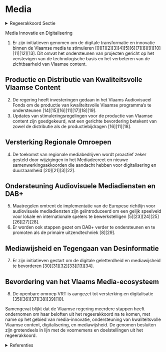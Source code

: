 # Media

<details>
        <summary>Regeerakkoord Sectie </summary>
        <p>6 Media 1 In een steeds globaler en digitaler wordend medialandschap is het van belang dat er in Vlaanderen kwalitatieve programma’s blijven gemaakt worden en dat de kijkers deze op alle mogelijke platformen kunnen vinden. Deze Vlaamse regering ijvert voor een sterk Vlaams medialandschap met krachtige Vlaamse private mediabedrijven en een publieke omroep die investeren in kwalitatieve Vlaamse programma’s. 2 De Vlaamse regering zal in dialoog gaan met de diverse spelers in het media-eco-systeem om te zien hoe en in welke mate deze spelers kunnen helpen om de productie en distributie van kwalitatieve Vlaamse content te verzekeren. We nemen de recente doorlichting van het audiovisueel media-landschap als uitgangspunt en actualiseren waar nodig. Bijzondere aandacht moet ook gaan naar de zicht- en vindbaarheid van de Vlaamse omroepen en producties op diverse platformen. Enkel mits een betere samen-werking kan de Vlaamse mediasector sterker staan en zich beter positioneren tegenover de internationale mediaspelers. 3 We zetten de aangepaste Europese richt-lijn Audiovisuele Mediadiensten op een correcte en redelijke manier om. We willen het principe van gelijk speelveld voor lokale en internationale spelers gerespecteerd zien en zorgen zo ook voor een eerlijke concur-rentie met de internationale mediaspelers. 4 We versterken de Vlaamse identiteit via een extra investering in het Vlaams Audio-visueel Fonds voor audiovisuele creaties. We zetten in op de versterking van de samen-werking met Nederland. Deze extra investe-ring komt ten goede aan de Vlaamse media-bedrijven die zich focussen op kwaliteitsvolle Vlaamse producties. Ook de gamesector is een bloeiende sector en ondersteunen we verder via het Vlaams Audiovisueel fonds. 5 De stimuleringsregeling voor de distribu-teurs en de productiebijdrage door de niet-lineaire televisiediensten zorgen beide voor een extra investering in nieuwe Vlaamse kwaliteitsvolle content. De stimulerings-regeling voor distributeurs bestaat al langer en is aan een update toe. Daarbij stemmen we meer af op de regeling voor de niet- lineaire televisiediensten. We hebben hierbij bijzondere aandacht voor de rechtenverde-ling en verdienmodellen (Windows) van de betrokken spelers. Daarnaast zorgen we voor een periodieke monitoring van de regeling van de bijdragen van distributeurs, zenders, OTT-spelers (bv. Netflix) in de ons omrin-gende landen en stemmen we ons hierop af. We treden in dialoog met de (inter-)nationale mediaplatformen om toegang te krijgen tot de data die door de content van de Vlaamse mediaspelers wordt gegenereerd. 6 De overgang naar een digitaal radio-landschap wordt verder ondersteund. DAB+ moet op een redelijke termijn FM vervangen als belangrijkste uitzendtechniek voor radio buitenshuis, zoals reeds bepaald in het mediadecreet. Binnenshuis zal internetradio ook steeds sterker worden. De Vlaamse regering zet daar verder op in en maakt daardoor meer concurrentie mogelijk op de radiomarkt. We zorgen ervoor dat voortaan enkel nog radiotoestellen verkocht kunnen worden die (ook) een digitale ontvangstmo-gelijkheid hebben. 7 Het medialandschap is in constante evolutie. Het technische en innovatieve aspect wordt steeds belangrijker. Het economisch innovatiebeleid staat daarom ook open voor de Vlaamse mediabedrijven die zich technologisch willen vernieuwen. 8 We erkennen het belang van de regionale omroepen. We bewaken de leefbaarheid van regionale televisiezenders en houden de bestaande onder steunings maatregelen in stand. Met hun pluriform en complementair aanbod brengen deze omroepen herken-baar nieuws van dichtbij en vervullen zo een belangrijke verbindende rol. 9 We stimuleren de totstandkoming van een cross-mediaal meetsysteem om op een adequate manier de kijk- en luister cijfers te kunnen meten. De VRT speelt hierin samen met de private mediaspelers een voortrekkersrol. 10 Radiospectrum is een essentiële grond-stof voor de digitale economie van de toekomst en de uitrol van 5G. We wegen vanuit Vlaanderen op een optimale verdeling van dit radiospectrum. Vlaanderen wil dat er 60 Mhz aan spectrum voorzien wordt voor regionale toepassingen en dat daarvoor een regionaal licentiemodel wordt ontwikkeld. Die 60 Mhz aan spectrum komt op de 3,5 GHz-band indien er geen vierde speler komt of via network slicing. Indien dit niet lukt, kan die 60 Mhz op de 3,8 Ghz-band voorzien worden. Daardoor krijgen nieuwe, innovatieve spelers de kans om spectrum aan te kopen voor een specifiek afgebakend gebied (bv. luchthavens, havens, grote ondernemingen-terreinen, stadscentra, …). Daarvoor willen we afstappen van een toekenningsperiode voor 20 jaar en gaan naar meer dynamische, korte termijn allocaties die ook toekenning van spectrum voor specifieke events, festivals, sporthappenings of andere toepassingen mogelijk maken. Vlaanderen zal daarover met de federale overheid in dialoog gaan. 11 Op het snijveld media-telecom bewaakt deze Vlaamse overheid actief en assertief haar bevoegdheid. Een snelle uitrol van 5G in Vlaanderen is prioritair. Over dat 5G-spectrum worden steeds grotere hoeveelheden media-data verstuurd. We onderhandelen met de federale overheid voor een merkelijk hoger aandeel in de verdeling van de éénmalige én jaarlijkse opbrengsten van de veiling van het spectrum voor mobiele breedband. Deze spectrumveiling moet losgekoppeld worden van het dossier van de vierde speler. 12 De Vlaamse regering zet verder in op een kwaliteitsvolle openbare omroep in een sterke Vlaamse mediasector. De VRT moet verder evolueren naar een moderne, slanke en slagkrachtige mediaorganisatie die kwaliteitsvol aanbod brengt. 13 De VRT maakt werk van haar nieuw en modern media-gebouw aan de Reyerslaan en blijft hiervoor binnen het afgesproken budgettair kader. 14 De opdracht inzake nieuws (nationaal én internationaal) informatie, educatie en een brede waaier aan cultuur en sport is prioritair voor de openbare omroep. Ook kwaliteitsvolle ontspanning heeft zijn plaats. Dit wordt gekenmerkt door respect voor pluralisme (de VRT laat op haar nieuws website en in haar programma’s een breed gescha-keerd palet aan opinies aan bod komen) en het behalen van de hoogste standaarden van neutraliteit in alle programma’s van de open bare omroep. Daarbij moet een gedegen interne en externe kwaliteitscontrole en rapportering ontwikkeld worden. De nieuws-website van de VRT onderscheidt zich van de websites van de private nieuwsmedia en focust enkel op het audiovisueel aanbod. Geschreven tekst dient enkel ter ondersteu-ning van het audiovisuele (korte informatieve verslag geving en geen longreads). 15 De VRT moet meer dan ooit focussen op zijn publieke karakter en het versterken van de Vlaamse identiteit. Vlaanderen wordt geken-merkt door een divers ideologisch landschap. Het is belangrijk dat de VRT hiervoor aan-dacht heeft en die diversiteit meeneemt in haar aanbod. De VRT hecht het hoogste belang aan de Nederlandse standaardtaal en brengt dit tot uiting in haar aanbod. Het geeft de samenwerking met omroepen uit andere landen en regio’s, inzonderheid Nederland alle kansen. We evalueren de maatschappelijke positie en de taakstelling van de VRT en leggen vernieuwde afspraken en concretere doelstellingen vast in een nieuwe beheers-overeenkomst waarop meer nauwgezet zal worden toegezien. 16 De VRT zet in op een breed bereik van alle Vlaamse mediagebruikers. Daarbij is het behalen van een groot marktaandeel geen doel op zich. Het blijft een belangrijke taak van de openbare omroep om een ver-scheiden aanbod te brengen en onderschei-dend te zijn met programma’s die niet door de private omroepen gebracht worden. We moedigen de openbare omroep aan om inzake sportverslaggeving meer aandacht te hebben voor damescompetities. 17 De VRT moet vanuit haar werking ook marktversterkend zijn voor de hele Vlaamse mediasector en neemt niet deel aan een prijsverhogend opbod met free-to-air private omroepen voor de uitzendrechten van (inter-)nationale sportevenementen. Ook het opbieden voor populaire scherm-gezichten is geen taak voor de VRT. 18 VRT moet zich toekomstgericht ontwikkelen en inspelen op nieuwe tendensen en evoluties om maximaal meer jongeren te bereiken. 19 De openbare omroep moet zich nog meer dan voorheen terughoudend opstellen op de advertentiemarkt. De Vlaamse regering maakt daarbij werk van aangepaste reclameplafonds, waarbij rekening gehouden wordt met de financiële stromen die de VAR binnenhaalt en hoe deze terugvloeien naar de openbare omroep en of de bredere Vlaamse mediasector. Deze afspraken moeten strikt worden gerespecteerd. In de Vlaamse mediasector wordt gewerkt aan een betalend niet-lineair aanbod met focus op Vlaamse content. Aangezien de VRT de grootste catalogus heeft inzake Vlaamse kwaliteitsvolle fictieproducties vragen we aan de VRT om vanuit een rendabel businessplan in dit project mee te stappen. Er wordt een maximale inspanning gedaan om alle landelijke mediaspelers te betrekken bij dit project. 20 In onze snel evoluerende mediamaat-schappij waar de impact van (sociale) media op de samenleving enorm groot is, neemt het belang van mediawijsheid en digitale gelet-terdheid nog toe om zich te wapenen tegen fake news. We zetten daarom het beleid inzake mediawijsheid verder i.s.m. het Kenniscentrum Mediawijsheid zodat zij i.s.m. de hele media-sector een gecoördineerd beleid kunnen voeren ook met andere beleidsdomeinen. 21 We blijven werk maken van een strenge aanpak van grensoverschrijdend gedrag in de media. 22 We blijven ook inzetten op een sterke mediaregulator. We hervormen de Vlaamse regulator voor de Media met het oog op het versterken van haar gewicht in onder meer beslissingen inzake de marktanalyse. </p>
        </details> 

Media Innovatie en Digitalisering
1. Er zijn initiatieven genomen om de digitale transformatie en innovatie binnen de Vlaamse media te stimuleren \[0\]\[1\]\[2\]\[3\]\[4\]\[5\]\[6\]\[7\]\[8\]\[9\]\[10\]\[11\]\[12\]\[13\]. Dit omvat het ondersteunen van projecten gericht op het verstevigen van de technologische basis en het verbeteren van de zichtbaarheid van Vlaamse content.

## Productie en Distributie van Kwaliteitsvolle Vlaamse Content
2. De regering heeft investeringen gedaan in het Vlaams Audiovisueel Fonds om de productie van kwaliteitsvolle Vlaamse programma’s te ondersteunen \[14\]\[15\]\[16\]\[11\]\[17\]\[18\]\[19\].
3. Updates van stimuleringsregelingen voor de productie van Vlaamse content zijn goedgekeurd, wat een gerichte bevordering betekent van zowel de distributie als de productiebijdragen \[16\]\[11\]\[18\].

## Versterking Regionale Omroepen
4. De toekomst van regionale mediabedrijven wordt proactief zeker gesteld door wijzigingen in het Mediadecreet en nieuwe samenwerkingsakkoorden die aandacht hebben voor digitalisering en duurzaamheid \[20\]\[21\]\[3\]\[22\].

## Ondersteuning Audiovisuele Mediadiensten en DAB+
5. Maatregelen omtrent de implementatie van de Europese richtlijn voor audiovisuele mediadiensten zijn geïntroduceerd om een gelijk speelveld voor lokale en internationale spelers te bewerkstelligen \[5\]\[23\]\[24\]\[25\]\[26\]\[27\]\[28\].
6. Er worden ook stappen gezet om DAB+ verder te ondersteunen en te promoten als de primaire uitzendtechniek \[8\]\[29\].

## Mediawijsheid en Tegengaan van Desinformatie
7. Er zijn initiatieven gestart om de digitale geletterdheid en mediawijsheid te bevorderen \[30\]\[31\]\[32\]\[33\]\[13\]\[34\].

## Bevordering van het Vlaams Media-ecosysteem
8. De openbare omroep VRT is aangezet tot versterking en digitalisatie \[35\]\[36\]\[37\]\[38\]\[39\]\[10\].

Samengevat blijkt dat de Vlaamse regering meerdere stappen heeft ondernomen om haar beloften uit het regeerakkoord na te komen, met name op het gebied van media-innovatie, ondersteuning van kwaliteitsvolle Vlaamse content, digitalisering, en mediawijsheid. De genomen besluiten zijn grotendeels in lijn met de voornemens en doelstellingen uit het regeerakkoord.

<details>
        <summary> Referenties</summary>
        **[\[0\]](https://beslissingenvlaamseregering.vlaanderen.be/?search=Plan%20Vlaamse%20Veerkracht%3A%20Digitale%20transformatie%20en%20innovatie%20Vlaamse%20Media&dateOption=select&startDate=2021-04-02T08%3A00%3A00Z&endDate=2021-04-02T08%3A00%3A00Z)** : **(2021-04-02)** Plan Vlaamse Veerkracht: Digitale transformatie en innovatie Vlaamse Media 

**[\[1\]](https://beslissingenvlaamseregering.vlaanderen.be/?search=Plan%20Vlaamse%20Veerkracht%3A%20steun%20aan%20het%20project%20%27Streaming%20affordances%20in%20small%20media%20markets%27&dateOption=select&startDate=2022-12-02T09%3A00%3A00Z&endDate=2022-12-02T09%3A00%3A00Z)** : **(2022-12-02)** Plan Vlaamse Veerkracht: steun aan het project 'Streaming affordances in small media markets' 

**[\[2\]](https://beslissingenvlaamseregering.vlaanderen.be/?search=Plan%20Vlaamse%20Veerkracht%3A%20Subsidie%20project%20Seeds%20and%20Growth%20for%20Media&dateOption=select&startDate=2022-12-02T09%3A00%3A00Z&endDate=2022-12-02T09%3A00%3A00Z)** : **(2022-12-02)** Plan Vlaamse Veerkracht: Subsidie project Seeds and Growth for Media 

**[\[3\]](https://beslissingenvlaamseregering.vlaanderen.be/?search=Wijziging%20Mediadecreet%3A%20toekomstperspectieven%20regionale%20televisieomroeporganisaties&dateOption=select&startDate=2023-06-13T12%3A00%3A00Z&endDate=2023-06-13T12%3A00%3A00Z)** : **(2023-06-13)** Wijziging Mediadecreet: toekomstperspectieven regionale televisieomroeporganisaties 

**[\[4\]](https://beslissingenvlaamseregering.vlaanderen.be/?search=Goedkeuring%20reglement%20%27Projectoproep%20digitale%20transformatie%27&dateOption=select&startDate=2022-06-03T08%3A00%3A00Z&endDate=2022-06-03T08%3A00%3A00Z)** : **(2022-06-03)** Goedkeuring reglement 'Projectoproep digitale transformatie' 

**[\[5\]](https://beslissingenvlaamseregering.vlaanderen.be/?search=Hertekening%20organisatie%20Vlaamse%20Regulator%20voor%20de%20Media%20%28VRM%29%20door%20herziene%20Richtlijn%20Audiovisuele%20Mediadiensten&dateOption=select&startDate=2020-12-18T09%3A00%3A00Z&endDate=2020-12-18T09%3A00%3A00Z)** : **(2020-12-18)** Hertekening organisatie Vlaamse Regulator voor de Media (VRM) door herziene Richtlijn Audiovisuele Mediadiensten 

**[\[6\]](https://beslissingenvlaamseregering.vlaanderen.be/?search=Plan%20Vlaamse%20Veerkracht%3A%20subsidie%20Crossmediaal%20Meetsysteem&dateOption=select&startDate=2023-11-10T09%3A00%3A00Z&endDate=2023-11-10T09%3A00%3A00Z)** : **(2023-11-10)** Plan Vlaamse Veerkracht: subsidie Crossmediaal Meetsysteem 

**[\[7\]](https://beslissingenvlaamseregering.vlaanderen.be/?search=Plan%20Vlaamse%20Veerkracht%3A%20Projectoproepen%20desinformatie%20en%20digitale%20transformatie&dateOption=select&startDate=2021-12-17T09%3A00%3A00Z&endDate=2021-12-17T09%3A00%3A00Z)** : **(2021-12-17)** Plan Vlaamse Veerkracht: Projectoproepen desinformatie en digitale transformatie 

**[\[8\]](https://beslissingenvlaamseregering.vlaanderen.be/?search=Frequentieplan%20particuliere%20landelijke%2C%20regionale%2C%20netwerk-%20en%20lokale%20radio-omroeporganisaties&dateOption=select&startDate=2021-03-12T09%3A00%3A00Z&endDate=2021-03-12T09%3A00%3A00Z)** : **(2021-03-12)** Frequentieplan particuliere landelijke, regionale, netwerk- en lokale radio-omroeporganisaties 

**[\[9\]](https://beslissingenvlaamseregering.vlaanderen.be/?search=Richtlijn%20aanbieden%20audiovisuele%20mediadiensten%3A%20wijzigingsdecreet&dateOption=select&startDate=2021-02-05T09%3A00%3A00Z&endDate=2021-02-05T09%3A00%3A00Z)** : **(2021-02-05)** Richtlijn aanbieden audiovisuele mediadiensten: wijzigingsdecreet 

**[\[10\]](https://beslissingenvlaamseregering.vlaanderen.be/?search=Vlaamse%20Radio-%20en%20Televisieomroep%20%28VRT%29%3A%20subsidie%20VRTRN-project%20digitale%20inclusie&dateOption=select&startDate=2023-07-07T09%3A00%3A00Z&endDate=2023-07-07T09%3A00%3A00Z)** : **(2023-07-07)** Vlaamse Radio- en Televisieomroep (VRT): subsidie VRTRN-project digitale inclusie 

**[\[11\]](https://beslissingenvlaamseregering.vlaanderen.be/?search=Stimulering%20productie%20Vlaamse%20audiovisuele%20werken%3A%20regels%2C%20voorwaarden%20en%20procedure%20&dateOption=select&startDate=2023-12-15T09%3A00%3A00Z&endDate=2023-12-15T09%3A00%3A00Z)** : **(2023-12-15)** Stimulering productie Vlaamse audiovisuele werken: regels, voorwaarden en procedure  

**[\[12\]](https://beslissingenvlaamseregering.vlaanderen.be/?search=Frequentieplan%20particuliere%20landelijke%2C%20regionale%2C%20netwerk-%20en%20lokale%20radio-omroeporganisaties&dateOption=select&startDate=2021-05-07T08%3A00%3A00Z&endDate=2021-05-07T08%3A00%3A00Z)** : **(2021-05-07)** Frequentieplan particuliere landelijke, regionale, netwerk- en lokale radio-omroeporganisaties 

**[\[13\]](https://beslissingenvlaamseregering.vlaanderen.be/?search=Plan%20Vlaamse%20Veerkracht%3A%20toewijzing%20middelen%20%27Iedereen%20Digitaal%27&dateOption=select&startDate=2021-07-16T06%3A00%3A00Z&endDate=2021-07-16T06%3A00%3A00Z)** : **(2021-07-16)** Plan Vlaamse Veerkracht: toewijzing middelen 'Iedereen Digitaal' 

**[\[14\]](https://beslissingenvlaamseregering.vlaanderen.be/?search=Voorontwerp%20van%20decreet%20stimuleringsregeling%20productie%20van%20audiovisuele%20werken&dateOption=select&startDate=2023-07-14T08%3A00%3A00Z&endDate=2023-07-14T08%3A00%3A00Z)** : **(2023-07-14)** Voorontwerp van decreet stimuleringsregeling productie van audiovisuele werken 

**[\[15\]](https://beslissingenvlaamseregering.vlaanderen.be/?search=Voorontwerp%20van%20decreet%20stimuleringsregeling%20productie%20van%20audiovisuele%20werken&dateOption=select&startDate=2023-03-17T09%3A00%3A00Z&endDate=2023-03-17T09%3A00%3A00Z)** : **(2023-03-17)** Voorontwerp van decreet stimuleringsregeling productie van audiovisuele werken 

**[\[16\]](https://beslissingenvlaamseregering.vlaanderen.be/?search=Ontwerp%20van%20wijzigingsdecreet%3A%20stimuleringsregeling%20productie%20van%20audiovisuele%20werken&dateOption=select&startDate=2023-12-15T09%3A00%3A00Z&endDate=2023-12-15T09%3A00%3A00Z)** : **(2023-12-15)** Ontwerp van wijzigingsdecreet: stimuleringsregeling productie van audiovisuele werken 

**[\[17\]](https://beslissingenvlaamseregering.vlaanderen.be/?search=Wijzigingsdecreet%20Co%C3%B6rdinatie%20wettelijke%20en%20bestuurlijke%20bepalingen%20voor%20het%20aanbieden%20van%20audiovisuele%20mediadiensten&dateOption=select&startDate=2021-03-19T09%3A00%3A00Z&endDate=2021-03-19T09%3A00%3A00Z)** : **(2021-03-19)** Wijzigingsdecreet Coördinatie wettelijke en bestuurlijke bepalingen voor het aanbieden van audiovisuele mediadiensten 

**[\[18\]](https://beslissingenvlaamseregering.vlaanderen.be/?search=Stimulering%20productie%20Vlaamse%20audiovisuele%20werken&dateOption=select&startDate=2023-03-17T09%3A00%3A00Z&endDate=2023-03-17T09%3A00%3A00Z)** : **(2023-03-17)** Stimulering productie Vlaamse audiovisuele werken 

**[\[19\]](https://beslissingenvlaamseregering.vlaanderen.be/?search=Stimulering%20productie%20Vlaamse%20audiovisuele%20werken&dateOption=select&startDate=2023-07-14T08%3A00%3A00Z&endDate=2023-07-14T08%3A00%3A00Z)** : **(2023-07-14)** Stimulering productie Vlaamse audiovisuele werken 

**[\[20\]](https://beslissingenvlaamseregering.vlaanderen.be/?search=Nieuwe%20uitvoeringsbespalingen%20Mediadecreet%20rond%20regionale%20televisieomroeporganisaties&dateOption=select&startDate=2023-06-13T12%3A00%3A00Z&endDate=2023-06-13T12%3A00%3A00Z)** : **(2023-06-13)** Nieuwe uitvoeringsbespalingen Mediadecreet rond regionale televisieomroeporganisaties 

**[\[21\]](https://beslissingenvlaamseregering.vlaanderen.be/?search=Wijziging%20Mediadecreet%3A%20toekomstperspectieven%20regionale%20televisieomroeporganisaties&dateOption=select&startDate=2023-11-23T16%3A00%3A00Z&endDate=2023-11-23T16%3A00%3A00Z)** : **(2023-11-23)** Wijziging Mediadecreet: toekomstperspectieven regionale televisieomroeporganisaties 

**[\[22\]](https://beslissingenvlaamseregering.vlaanderen.be/?search=Samenwerkingsovereenkomst%202024-2028%20met%20de%20Vlaamse%20regionale%20televisieomroeporganisaties%20en%20addendum%20samenwerking%20en%20taken%20NORTV&dateOption=select&startDate=2023-12-15T09%3A00%3A00Z&endDate=2023-12-15T09%3A00%3A00Z)** : **(2023-12-15)** Samenwerkingsovereenkomst 2024-2028 met de Vlaamse regionale televisieomroeporganisaties en addendum samenwerking en taken NORTV 

**[\[23\]](https://beslissingenvlaamseregering.vlaanderen.be/?search=Wijziging%20Mediadecreet%3A%20omzetting%20Europese%20Richtlijnen%20en%20nieuwe%20regels%20inhoud%20videoplatformdiensten&dateOption=select&startDate=2020-06-26T08%3A00%3A00Z&endDate=2020-06-26T08%3A00%3A00Z)** : **(2020-06-26)** Wijziging Mediadecreet: omzetting Europese Richtlijnen en nieuwe regels inhoud videoplatformdiensten 

**[\[24\]](https://beslissingenvlaamseregering.vlaanderen.be/?search=Wijziging%20Mediadecreet%3A%20aanbieden%20audiovisuele%20mediadiensten%20in%20het%20licht%20van%20veranderde%20marktsituatie&dateOption=select&startDate=2020-10-23T08%3A00%3A00Z&endDate=2020-10-23T08%3A00%3A00Z)** : **(2020-10-23)** Wijziging Mediadecreet: aanbieden audiovisuele mediadiensten in het licht van veranderde marktsituatie 

**[\[25\]](https://beslissingenvlaamseregering.vlaanderen.be/?search=Tijdspad%20en%20quota%20voor%20het%20toegankelijk%20maken%20van%20omroepprogramma%27s&dateOption=select&startDate=2023-01-27T09%3A00%3A00Z&endDate=2023-01-27T09%3A00%3A00Z)** : **(2023-01-27)** Tijdspad en quota voor het toegankelijk maken van omroepprogramma's 

**[\[26\]](https://beslissingenvlaamseregering.vlaanderen.be/?search=Richtlijn%20aanbieden%20audiovisuele%20mediadiensten%3A%20wijzigingsdecreet&dateOption=select&startDate=2021-01-15T09%3A00%3A00Z&endDate=2021-01-15T09%3A00%3A00Z)** : **(2021-01-15)** Richtlijn aanbieden audiovisuele mediadiensten: wijzigingsdecreet 

**[\[27\]](https://beslissingenvlaamseregering.vlaanderen.be/?search=Gedeeltelijke%20uitvoering%20digitaledienstenverordening%3A%20wijziging%20Mediadecreet&dateOption=select&startDate=2023-11-10T09%3A00%3A00Z&endDate=2023-11-10T09%3A00%3A00Z)** : **(2023-11-10)** Gedeeltelijke uitvoering digitaledienstenverordening: wijziging Mediadecreet 

**[\[28\]](https://beslissingenvlaamseregering.vlaanderen.be/?search=Uniform%20leeftijds-%20en%20classificatiesysteem%20voor%20audiovisuele%20media&dateOption=select&startDate=2023-07-07T09%3A00%3A00Z&endDate=2023-07-07T09%3A00%3A00Z)** : **(2023-07-07)** Uniform leeftijds- en classificatiesysteem voor audiovisuele media 

**[\[29\]](https://beslissingenvlaamseregering.vlaanderen.be/?search=Vrijgave%20digitale%20frequenties%20omroepnetwerk&dateOption=select&startDate=2023-06-02T08%3A00%3A00Z&endDate=2023-06-02T08%3A00%3A00Z)** : **(2023-06-02)** Vrijgave digitale frequenties omroepnetwerk 

**[\[30\]](https://beslissingenvlaamseregering.vlaanderen.be/?search=Plan%20Vlaamse%20Veerkracht%3A%20Investeren%20in%20mediawijsheid%20van%20de%20Vlaming&dateOption=select&startDate=2021-04-02T08%3A00%3A00Z&endDate=2021-04-02T08%3A00%3A00Z)** : **(2021-04-02)** Plan Vlaamse Veerkracht: Investeren in mediawijsheid van de Vlaming 

**[\[31\]](https://beslissingenvlaamseregering.vlaanderen.be/?search=Tijdspad%20en%20quota%20voor%20het%20toegankelijk%20maken%20van%20omroepprogramma%27s&dateOption=select&startDate=2022-10-14T08%3A00%3A00Z&endDate=2022-10-14T08%3A00%3A00Z)** : **(2022-10-14)** Tijdspad en quota voor het toegankelijk maken van omroepprogramma's 

**[\[32\]](https://beslissingenvlaamseregering.vlaanderen.be/?search=Uniform%20leeftijds-%20en%20classificatiesysteem%20voor%20audiovisuele%20media&dateOption=select&startDate=2023-12-08T09%3A00%3A00Z&endDate=2023-12-08T09%3A00%3A00Z)** : **(2023-12-08)** Uniform leeftijds- en classificatiesysteem voor audiovisuele media 

**[\[33\]](https://beslissingenvlaamseregering.vlaanderen.be/?search=Hertekening%20organisatie%20Vlaamse%20Regulator%20voor%20de%20Media%20%28VRM%29%20in%20kader%20van%20bijkomende%20taken&dateOption=select&startDate=2023-11-23T16%3A00%3A00Z&endDate=2023-11-23T16%3A00%3A00Z)** : **(2023-11-23)** Hertekening organisatie Vlaamse Regulator voor de Media (VRM) in kader van bijkomende taken 

**[\[34\]](https://beslissingenvlaamseregering.vlaanderen.be/?search=Plan%20Vlaamse%20Veerkracht%3A%20Digitale%20transformatie%20cultuursector%3A%20%E2%80%98doelgericht%20digitaal%20transformeren%E2%80%99%20%28VV072%29%20en%20%E2%80%98koppeling%20databanken%20en%20betere%20informatiedoorstroming%E2%80%99&dateOption=select&startDate=2021-07-16T06%3A00%3A00Z&endDate=2021-07-16T06%3A00%3A00Z)** : **(2021-07-16)** Plan Vlaamse Veerkracht: Digitale transformatie cultuursector: ‘doelgericht digitaal transformeren’ (VV072) en ‘koppeling databanken en betere informatiedoorstroming’ 

**[\[35\]](https://beslissingenvlaamseregering.vlaanderen.be/?search=Plan%20Vlaamse%20Veerkracht%3A%20Herverdeling%20relanceprovisie%20naar%20begroting%20VRT%20voor%20het%20strategisch%20project%20%27VRTRN%202030%3A%20Een%20slagkrachtige%2C%20wendbare%20en%20effici%C3%ABnte%20VRT%20in%20het%20nieuwe%20medialandschap%27&dateOption=select&startDate=2022-12-02T09%3A00%3A00Z&endDate=2022-12-02T09%3A00%3A00Z)** : **(2022-12-02)** Plan Vlaamse Veerkracht: Herverdeling relanceprovisie naar begroting VRT voor het strategisch project 'VRTRN 2030: Een slagkrachtige, wendbare en efficiënte VRT in het nieuwe medialandschap' 

**[\[36\]](https://beslissingenvlaamseregering.vlaanderen.be/?search=Projectsubsidie%20aan%20Vlaamse%20Radio-%20en%20Televisieomroeporganisatie%20%28VRT%29%20voor%20%E2%80%98Future%20Media%20Hubs%E2%80%99&dateOption=select&startDate=2023-12-22T09%3A00%3A00Z&endDate=2023-12-22T09%3A00%3A00Z)** : **(2023-12-22)** Projectsubsidie aan Vlaamse Radio- en Televisieomroeporganisatie (VRT) voor ‘Future Media Hubs’ 

**[\[37\]](https://beslissingenvlaamseregering.vlaanderen.be/?search=Wijziging%20artikels%20Mediadecreet%3A%20Governance%20VRT&dateOption=select&startDate=2021-11-26T09%3A00%3A00Z&endDate=2021-11-26T09%3A00%3A00Z)** : **(2021-11-26)** Wijziging artikels Mediadecreet: Governance VRT 

**[\[38\]](https://beslissingenvlaamseregering.vlaanderen.be/?search=Governance%20VRT&dateOption=select&startDate=2021-07-16T06%3A00%3A00Z&endDate=2021-07-16T06%3A00%3A00Z)** : **(2021-07-16)** Governance VRT 

**[\[39\]](https://beslissingenvlaamseregering.vlaanderen.be/?search=Wijziging%20artikels%20Mediadecreet%3A%20Governance%20VRT&dateOption=select&startDate=2022-02-04T09%3A00%3A00Z&endDate=2022-02-04T09%3A00%3A00Z)** : **(2022-02-04)** Wijziging artikels Mediadecreet: Governance VRT 
        </details> 


